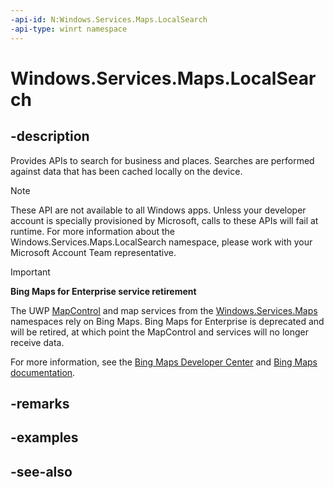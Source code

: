 ```yaml
---
-api-id: N:Windows.Services.Maps.LocalSearch
-api-type: winrt namespace
---
```


# Windows.Services.Maps.LocalSearch

## -description
Provides APIs to search for business and places. Searches are performed against data that has been cached locally on the device. 

> [!NOTE]
> These API are not available to all Windows apps. Unless your developer account is specially provisioned by Microsoft, calls to these APIs will fail at runtime. For more information about the Windows.Services.Maps.LocalSearch namespace, please work with your Microsoft Account Team representative.

> [!IMPORTANT]
> **Bing Maps for Enterprise service retirement**
>
> The UWP [MapControl](../windows.ui.xaml.controls.maps/mapcontrol.md) and map services from the [Windows.Services.Maps](windows_services_maps.md) namespaces rely on Bing Maps. Bing Maps for Enterprise is deprecated and will be retired, at which point the MapControl and services will no longer receive data.
>
> For more information, see the [Bing Maps Developer Center](https://www.bingmapsportal.com/) and [Bing Maps documentation](/bingmaps/getting-started/).

## -remarks

## -examples

## -see-also
